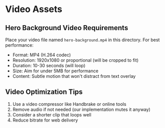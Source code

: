 # Video Assets

## Hero Background Video Requirements

Place your video file named `hero-background.mp4` in this directory. For best performance:

- Format: MP4 (H.264 codec)
- Resolution: 1920x1080 or proportional (will be cropped to fit)
- Duration: 10-30 seconds (will loop)
- Size: Aim for under 5MB for performance
- Content: Subtle motion that won't distract from text overlay

## Video Optimization Tips

1. Use a video compressor like Handbrake or online tools
2. Remove audio if not needed (our implementation mutes it anyway)
3. Consider a shorter clip that loops well
4. Reduce bitrate for web delivery